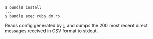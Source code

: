     $ bundle install
    ...
    $ bundle exec ruby dm.rb

Reads config generated by [`t`](https://github.com/sferik/t) and dumps the 200 most recent direct messages received in CSV format to stdout.

